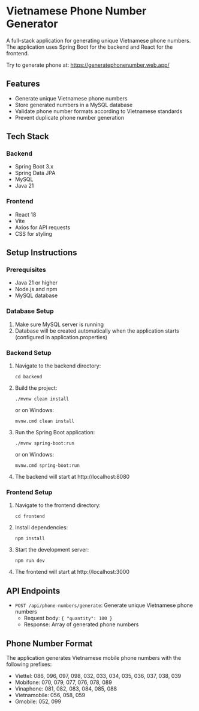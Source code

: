 # Vietnamese Phone Number Generator

A full-stack application for generating unique Vietnamese phone numbers. The application uses Spring Boot for the backend and React for the frontend.

Try to generate phone at: https://generatephonenumber.web.app/

## Features

- Generate unique Vietnamese phone numbers
- Store generated numbers in a MySQL database
- Validate phone number formats according to Vietnamese standards
- Prevent duplicate phone number generation

## Tech Stack

### Backend
- Spring Boot 3.x
- Spring Data JPA
- MySQL
- Java 21

### Frontend
- React 18
- Vite
- Axios for API requests
- CSS for styling

## Setup Instructions

### Prerequisites
- Java 21 or higher
- Node.js and npm
- MySQL database

### Database Setup
1. Make sure MySQL server is running
2. Database will be created automatically when the application starts (configured in application.properties)

### Backend Setup
1. Navigate to the backend directory:
   ```
   cd backend
   ```
2. Build the project:
   ```
   ./mvnw clean install
   ```
   or on Windows:
   ```
   mvnw.cmd clean install
   ```
3. Run the Spring Boot application:
   ```
   ./mvnw spring-boot:run
   ```
   or on Windows:
   ```
   mvnw.cmd spring-boot:run
   ```
4. The backend will start at http://localhost:8080

### Frontend Setup
1. Navigate to the frontend directory:
   ```
   cd frontend
   ```
2. Install dependencies:
   ```
   npm install
   ```
3. Start the development server:
   ```
   npm run dev
   ```
4. The frontend will start at http://localhost:3000

## API Endpoints

- `POST /api/phone-numbers/generate`: Generate unique Vietnamese phone numbers
  - Request body: `{ "quantity": 100 }`
  - Response: Array of generated phone numbers

## Phone Number Format

The application generates Vietnamese mobile phone numbers with the following prefixes:
- Viettel: 086, 096, 097, 098, 032, 033, 034, 035, 036, 037, 038, 039
- Mobifone: 070, 079, 077, 076, 078, 089
- Vinaphone: 081, 082, 083, 084, 085, 088
- Vietnamobile: 056, 058, 059
- Gmobile: 052, 099 
